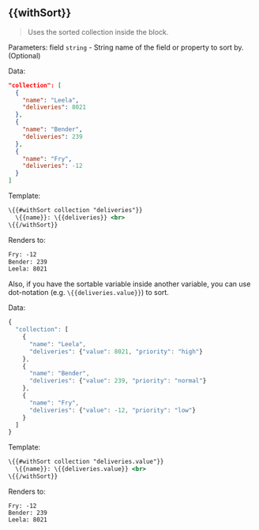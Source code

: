 ## \{{withSort}}

> Uses the sorted collection inside the block.

Parameters: field `string` - String name of the field or property to sort by. (Optional)

Data:

```json
"collection": [
  {
    "name": "Leela",
    "deliveries": 8021
  },
  {
    "name": "Bender",
    "deliveries": 239
  },
  {
    "name": "Fry",
    "deliveries": -12
  }
]
```
Template:

```handlebars
\{{#withSort collection "deliveries"}}
  \{{name}}: \{{deliveries}} <br>
\{{/withSort}}
```

Renders to:

```handlebars
Fry: -12
Bender: 239
Leela: 8021
```

Also, if you have the sortable variable inside another variable, you can use dot-notation (e.g. `\{{deliveries.value}}`) to sort.

Data:

```js
{
  "collection": [
    {
      "name": "Leela",
      "deliveries": {"value": 8021, "priority": "high"}
    },
    {
      "name": "Bender",
      "deliveries": {"value": 239, "priority": "normal"}
    },
    {
      "name": "Fry",
      "deliveries": {"value": -12, "priority": "low"}
    }
  ]
}
```

Template:

```handlebars
\{{#withSort collection "deliveries.value"}}
  \{{name}}: \{{deliveries.value}} <br>
\{{/withSort}}
```

Renders to:

```
Fry: -12
Bender: 239
Leela: 8021
```
